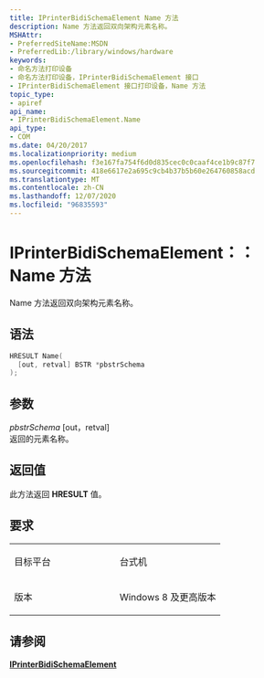 ```yaml
---
title: IPrinterBidiSchemaElement Name 方法
description: Name 方法返回双向架构元素名称。
MSHAttr:
- PreferredSiteName:MSDN
- PreferredLib:/library/windows/hardware
keywords:
- 命名方法打印设备
- 命名方法打印设备，IPrinterBidiSchemaElement 接口
- IPrinterBidiSchemaElement 接口打印设备，Name 方法
topic_type:
- apiref
api_name:
- IPrinterBidiSchemaElement.Name
api_type:
- COM
ms.date: 04/20/2017
ms.localizationpriority: medium
ms.openlocfilehash: f3e167fa754f6d0d835cec0c0caaf4ce1b9c87f7
ms.sourcegitcommit: 418e6617e2a695c9cb4b37b5b60e264760858acd
ms.translationtype: MT
ms.contentlocale: zh-CN
ms.lasthandoff: 12/07/2020
ms.locfileid: "96835593"
---
```

# <a name="iprinterbidischemaelementname-method"></a>IPrinterBidiSchemaElement：： Name 方法

Name 方法返回双向架构元素名称。

<a name="syntax"></a>语法
------

```cpp
HRESULT Name(
  [out, retval] BSTR *pbstrSchema
);
```

<a name="parameters"></a>参数
----------

*pbstrSchema* \[out，retval\]  
返回的元素名称。

<a name="return-value"></a>返回值
------------

此方法返回 **HRESULT** 值。

<a name="requirements"></a>要求
------------

<table>
<colgroup>
<col width="50%" />
<col width="50%" />
</colgroup>
<tbody>
<tr class="odd">
<td><p>目标平台</p></td>
<td>台式机</td>
</tr>
<tr class="even">
<td><p>版本</p></td>
<td><p>Windows 8 及更高版本</p></td>
</tr>
</tbody>
</table>

## <a name="see-also"></a>请参阅

[**IPrinterBidiSchemaElement**](iprinterbidischemaelement-interface.md)
